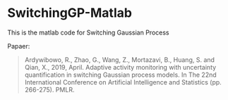 # SwitchingGP-Matlab

This is the matlab code for Switching Gaussian Process

Papaer:
> Ardywibowo, R., Zhao, G., Wang, Z., Mortazavi, B., Huang, S. and Qian, X., 2019, April. Adaptive activity monitoring with uncertainty quantification in switching Gaussian process models. In The 22nd International Conference on Artificial Intelligence and Statistics (pp. 266-275). PMLR.
